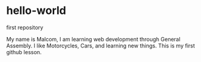 # hello-world
first repository

My name is Malcom, I am learning web development through General Assembly. 
I like Motorcycles, Cars, and learning new things. 
This is my first github lesson.
